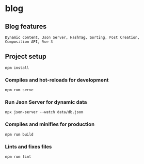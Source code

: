 # blog

## Blog features
```
Dynamic content, Json Server, HashTag, Sorting, Post Creation, Composition API, Vue 3
```
## Project setup
```
npm install
```

### Compiles and hot-reloads for development
```
npm run serve
```
### Run Json Server for dynamic data
```
npx json-server --watch data/db.json
```
### Compiles and minifies for production
```
npm run build
```

### Lints and fixes files
```
npm run lint
```